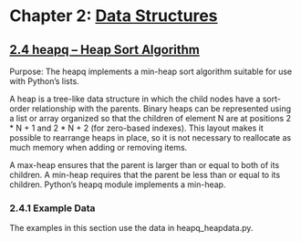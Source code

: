 # Chapter 2: [Data Structures](https://pymotw.com/3/data_structures.html)

## [2.4 heapq – Heap Sort Algorithm](https://pymotw.com/3/heapq/index.html)

Purpose:	The heapq implements a min-heap sort algorithm suitable for use with Python’s lists.

A heap is a tree-like data structure in which the child nodes have a sort-order relationship with the parents. Binary heaps can be represented using a list or array organized so that the children of element N are at positions 2 * N + 1 and 2 * N + 2 (for zero-based indexes). This layout makes it possible to rearrange heaps in place, so it is not necessary to reallocate as much memory when adding or removing items.

A max-heap ensures that the parent is larger than or equal to both of its children. A min-heap requires that the parent be less than or equal to its children. Python’s heapq module implements a min-heap.

### 2.4.1 Example Data

The examples in this section use the data in heapq_heapdata.py.
